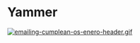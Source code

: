 # Yammer
[![emailing-cumplean-os-enero-header.gif](https://i.postimg.cc/m2Y5KHq2/emailing-cumplean-os-enero-header.gif)](https://postimg.cc/HVLzyVdf)
